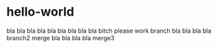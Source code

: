 # hello-world
bla
bla
bla
bla
bla
bla
bla
bla
bla
bitch
please
work
branch
bla
bla
bla
bla
branch2
merge
bla
bla
bla
bla
merge3

